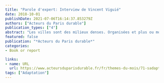 ```yaml
---
title: "Parole d'expert: Interview de Vincent Viguié"
date: 2018-10-01
publishDate: 2021-07-06T16:14:37.853279Z
authors: ["Acteurs du Paris durable"]
publication_types: ["4"]
abstract: "Les villes sont des milieux denses. Organisées et plus ou moins autonomes, elles sont en première ligne face aux risques et aux problḿatiques actuelles d'un climat qui 'ólue. C'est pourquoi elles doivent anticiper ces d'eś, pour mieux survivre et se d'evópper, quels que soient les chocs auxquels elles seront confront'ees"
featured: false
publication: "*Acteurs du Paris durable*"
categories:
- Book or report

links:
- name: URL
  url: https://www.acteursduparisdurable.fr/fr/themes-du-mois/71-sadapte
tags: ["Adaptation"]  
---
```



